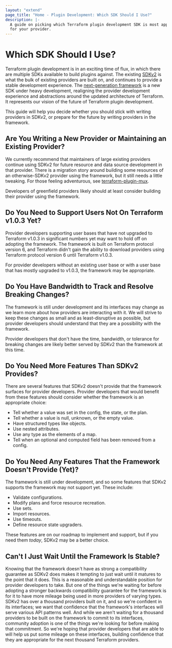 ```yaml
---
layout: "extend"
page_title: "Home - Plugin Development: Which SDK Should I Use?"
description: |-
  A guide on picking which Terraform plugin development SDK is most appropriate
  for your provider.
---
```


# Which SDK Should I Use?

Terraform plugin development is in an exciting time of flux, in which there are
multiple SDKs available to build plugins against. The existing
[SDKv2](/docs/extend/index.html) is what the bulk of existing providers are
built on, and continues to provide a stable development experience. The [next-generation
framework](/docs/plugin/framework/index.html) is a new SDK under heavy
development, realigning the provider development experience and abstractions
around the updated architecture of Terraform. It represents our vision of the
future of Terraform plugin development.

This guide will help you decide whether you should stick with writing providers
in SDKv2, or prepare for the future by writing providers in the framework.

## Are You Writing a New Provider or Maintaining an Existing Provider?

We currently recommend that maintainers of large existing providers continue
using SDKv2 for future resource and data source development in that provider.
There is a migration story around building some resources of an otherwise-SDKv2
provider using the framework, but it still needs a little tweaking. For those
feeling adventurous, see
[terraform-plugin-mux](https://pkg.go.dev/github.com/hashicorp/terraform-plugin-mux).

Developers of greenfield providers likely should at least consider building
their provider using the framework.

## Do You Need to Support Users Not On Terraform v1.0.3 Yet?

Provider developers supporting user bases that have not upgraded to Terraform
v1.0.3 in significant numbers yet may want to hold off on adopting the
framework. The framework is built on Terraform protocol version 6, and
Terraform didn't gain the ability to download providers using Terraform
protocol version 6 until Terraform v1.0.3.

For provider developers without an existing user base or with a user base that
has mostly upgraded to v1.0.3, the framework may be appropriate.

## Do You Have Bandwidth to Track and Resolve Breaking Changes?

The framework is still under development and its interfaces may change as we
learn more about how providers are interacting with it. We will strive to keep
these changes as small and as least-disruptive as possible, but provider
developers should understand that they are a possibility with the framework.

Provider developers that don't have the time, bandwidth, or tolerance for
breaking changes are likely better served by SDKv2 than the framework at this
time.

## Do You Need More Features Than SDKv2 Provides?

There are several features that SDKv2 doesn't provide that the framework
surfaces for provider developers. Provider developers that would benefit from
these features should consider whether the framework is an appropriate choice:

* Tell whether a value was set in the config, the state, or the plan.
* Tell whether a value is null, unknown, or the empty value.
* Have structured types like objects.
* Use nested attributes.
* Use any type as the elements of a map.
* Tell when an optional and computed field has been removed from a config.

## Do You Need Any Features That the Framework Doesn't Provide (Yet)?

The framework is still under development, and so some features that SDKv2
supports the framework may not support yet. These include:

* Validate configurations.
* Modify plans and force resource recreation.
* Use sets.
* Import resources.
* Use timeouts.
* Define resource state upgraders.

These features are on our roadmap to implement and support, but if you need
them _today_, SDKv2 may be a better choice.

## Can't I Just Wait Until the Framework Is Stable?

Knowing that the framework doesn't have as strong a compatibility guarantee as
SDKv2 does makes it tempting to just wait until it matures to the point that it
does. This is a reasonable and understandable position for provider developers
to take. But one of the things we're waiting for before adopting a stronger
backwards compatibility guarantee for the framework is for it to have more
mileage being used in more providers of varying types. SDKv2 has over a
thousand providers built on it, and so we're confident in its interfaces; we
want that confidence that the framework's interfaces will serve various API
patterns well.  And while we aren't waiting for a thousand providers to be
built on the framework to commit to its interfaces, community adoption is one
of the things we're looking for before making that commitment. So we're hoping
that provider developers that are able to will help us put some mileage on
these interfaces, building confidence that they are appropriate for the next
thousand Terraform providers.
